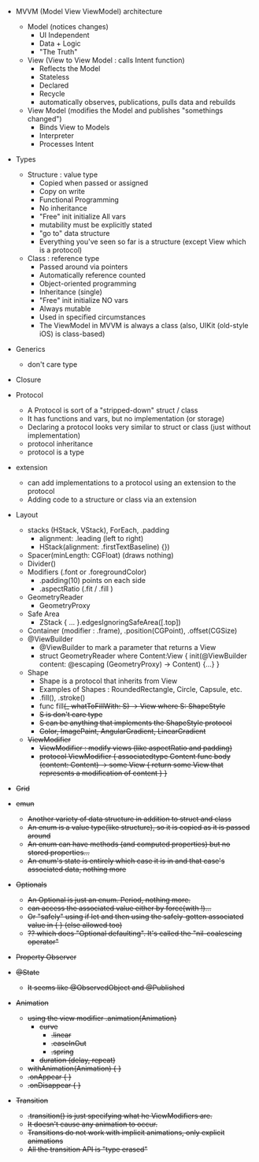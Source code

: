 - MVVM (Model View ViewModel) architecture
    - Model (notices changes)
        - UI Independent
        - Data + Logic
        - "The Truth"
    - View (View to View Model : calls Intent function)
        - Reflects the Model
        - Stateless
        - Declared
        - Recycle
        - automatically observes, publications, pulls data and rebuilds
    - View Model (modifies the Model and publishes "somethings changed")
        - Binds View to Models
        - Interpreter
        - Processes Intent
- Types
    - Structure : value type
        - Copied when passed or assigned
        - Copy on write
        - Functional Programming
        - No inheritance
        - "Free" init initialize All vars
        - mutability must be explicitly stated
        - "go to" data structure
        - Everything you've seen so far is a structure (except View which is a protocol)
    - Class  : reference type
        - Passed around via pointers
        - Automatically reference counted
        - Object-oriented programming
        - Inheritance (single)
        - "Free" init initialize NO vars
        - Always mutable
        - Used in specified circumstances
        - The ViewModel in MVVM is always a class (also, UIKit (old-style iOS) is class-based)
- Generics
    - don't care type
- Closure

- Protocol
    - A Protocol is sort of a "stripped-down" struct /  class
    - It has functions and vars, but no implementation (or storage)
    - Declaring a protocol looks very similar to struct or class (just without implementation)
    - protocol inheritance
    - protocol is a type
- extension
    - can add implementations to a protocol using an extension to the protocol
    - Adding code to a structure or class via an extension
- Layout
    - stacks (HStack, VStack), ForEach, .padding
        - alignment: .leading (left to right)
        - HStack(alignment: .firstTextBaseline) {})
    - Spacer(minLength: CGFloat) (draws nothing)
    - Divider()
    - Modifiers (.font or .foregroundColor)
        - .padding(10) points on each side
        - .aspectRatio (.fit / .fill )
    - GeometryReader
        - GeometryProxy
    - Safe Area
        - ZStack { ... }.edgesIgnoringSafeArea([.top])
    - Container (modifier : .frame), .position(CGPoint), .offset(CGSize)
    - @ViewBuilder
        - @ViewBuilder to mark a parameter that returns a View
        - struct GeometryReader<Content> where Content:View {
         init(@ViewBuilder content: @escaping (GeometryProxy) → Content) {...}
        }
    - Shape
        - Shape is a protocol that inherits from View
        - Examples of Shapes : RoundedRectangle, Circle, Capsule, etc.
        - .fill(), .stroke()
        - func fill<S>(_ whatToFillWith: S) → View where S: ShapeStyle
        - S is don't care type
        - S can be anything that implements the ShapeStyle protocol
        - Color, ImagePaint, AngularGradient, LinearGradient
    - ViewModifier
        - ViewModifier : modify views (like aspectRatio and padding)
        - protocol ViewModifier {
              associatedtype Content
              func body (content: Content) → some View {
                       return some View that represents a modification of content }
        }
- Grid
- emun
    - Another variety of data structure in addition to struct and class
    - An enum is a value type(like structure), so it is copied as it is passed around
    - An enum can have methods (and computed properties) but no stored properties...
    - An enum's state is entirely which case it is in and that case's associated data, nothing more
- Optionals
    - An Optional is just an enum. Period, nothing more.
    - can access the associated value either by force(with !)...
    - Or "safely" using if let and then using the safely-gotten associated value in { } (else allowed too)
    - ?? which does "Optional defaulting". It's called the "nil-coalescing operator"

- Property Observer
- @State
    - It seems like @ObservedObject and @Published
- Animation
    - using the view modifier .animation(Animation)
        - curve
            - .linear
            - .easeInOut
            - .spring
        - duration (delay, repeat)
    - withAnimation(Animation) { }
    - .onAppear { }
    - .onDisappear { }
- Transition
    - .transition() is just specifying what he ViewModifiers are.
    - It doesn't cause any animation to occur.
    - Transitions do not work with implicit animations, only explicit animations
    - All the transition API is "type erased"
